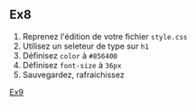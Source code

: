 Ex8
---

1. Reprenez l'édition de votre fichier `style.css`
2. Utilisez un seleteur de type sur `h1`
3. Définisez `color` à `#856400`
4. Définisez `font-size` à `36px`
5. Sauvegardez, rafraichissez

[Ex9](009-exercice.md)
